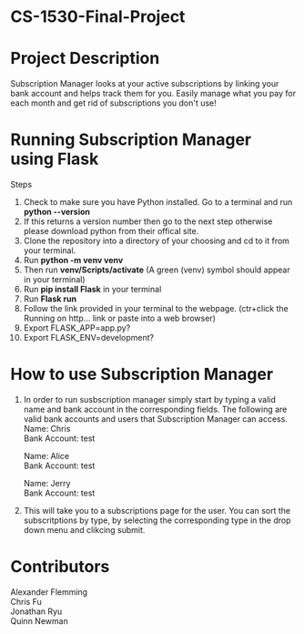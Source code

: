 # CS-1530-Final-Project

# Project Description
Subscription Manager looks at your active subscriptions by linking your bank account and helps track them for you.
Easily manage what you pay for each month and get rid of subscriptions you don't use!

# Running Subscription Manager using Flask
Steps
1. Check to make sure you have Python installed. Go to a terminal and run **python --version**
2. If this returns a version number then go to the next step otherwise please download python from their offical site.
3. Clone the repository into a directory of your choosing and cd to it from your terminal.
4. Run **python -m venv venv**
5. Then run **venv/Scripts/activate** (A green (venv) symbol should appear in your terminal)
6. Run **pip install Flask** in your terminal
7. Run **Flask run**
8. Follow the link provided in your terminal to the webpage. (ctr+click the Running on http... link or paste into a web browser)
3. Export FLASK_APP=app.py?
4. Export FLASK_ENV=development?

# How to use Subscription Manager
1. In order to run susbscription manager simply start by typing a valid name and bank account in the corresponding fields. 
  The following are valid bank accounts and users that Subscription Manager can access.\
   Name: Chris\
   Bank Account: test

   Name: Alice\
   Bank Account: test

   Name: Jerry\
   Bank Account: test
3. This will take you to a subscriptions page for the user. You can sort the subscritptions by type, by selecting the corresponding type in the drop down menu and clikcing submit.
   
# Contributors
Alexander Flemming\
Chris Fu\
Jonathan Ryu\
Quinn Newman
